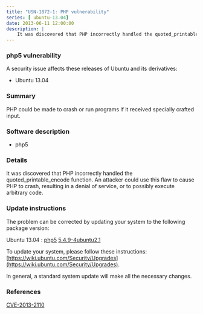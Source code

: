 ```yaml
---
title: "USN-1872-1: PHP vulnerability"
series: [ ubuntu-13.04]
date: 2013-06-11 12:00:00
description: |
    It was discovered that PHP incorrectly handled the quoted_printable_encode function. An attacker could use this flaw to cause PHP to crash, resulting in a denial of service, or to possibly execute arbitrary code. 
--- 
```

 
### php5 vulnerability

A security issue affects these releases of Ubuntu and its derivatives:

* Ubuntu 13.04

### Summary

PHP could be made to crash or run programs if it received specially crafted input.

### Software description

* php5 

### Details

It was discovered that PHP incorrectly handled the quoted_printable_encode function. An attacker could use this flaw to cause PHP to crash, resulting in a denial of service, or to possibly execute arbitrary code. 

### Update instructions

The problem can be corrected by updating your system to the following package version:

Ubuntu 13.04
 : [php5](https://launchpad.net/ubuntu/+source/php5) <span> [5.4.9-4ubuntu2.1](https://launchpad.net/ubuntu/+source/php5/5.4.9-4ubuntu2.1) </span> 

To update your system, please follow these instructions: [https://wiki.ubuntu.com/Security/Upgrades](https://wiki.ubuntu.com/Security/Upgrades).

In general, a standard system update will make all the necessary changes. 

### References

 [CVE-2013-2110](http://people.ubuntu.com/~ubuntu-security/cve/CVE-2013-2110)
 
